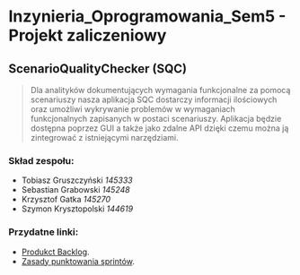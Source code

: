 # Inzynieria_Oprogramowania_Sem5 - Projekt zaliczeniowy

## ScenarioQualityChecker (SQC)

> Dla analityków dokumentujących wymagania funkcjonalne za pomocą scenariuszy nasza aplikacja SQC dostarczy informacji ilościowych oraz umożliwi wykrywanie problemów w wymaganiach funkcjonalnych zapisanych w postaci scenariuszy. Aplikacja będzie dostępna poprzez GUI a także jako zdalne API dzięki czemu można ją zintegrować z istniejącymi narzędziami.


### Skład zespołu:
- Tobiasz Gruszczyński *145333*
- Sebastian Grabowski *145248*
- Krzysztof Gatka *145270*
- Szymon Krysztopolski *144619*

### Przydatne linki:
- [Produkct Backlog](https://docs.google.com/spreadsheets/d/1RaPXlzczCzx5ePK6UCaZqk6puclsZvqs/edit#gid=1302017536).
- [Zasady punktowania sprintów](https://docs.google.com/spreadsheets/d/e/2PACX-1vTn6j3M8pmGEzrsQk8mXse7lVHUdhYWkfxbkQiYI23rBtwM4N3bWw0qtupW-gesfCkcYasnZ-eEXl-F/pubhtml#).
